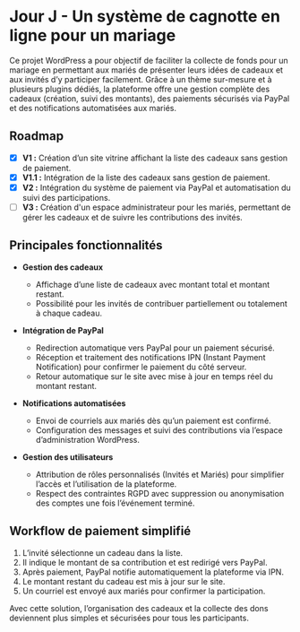 # Jour J - Un système de cagnotte en ligne pour un mariage

Ce projet WordPress a pour objectif de faciliter la collecte de fonds pour un mariage en permettant aux mariés de présenter leurs idées de cadeaux et aux invités d’y participer facilement. Grâce à un thème sur-mesure et à plusieurs plugins dédiés, la plateforme offre une gestion complète des cadeaux (création, suivi des montants), des paiements sécurisés via PayPal et des notifications automatisées aux mariés.

## Roadmap

-   [x] **V1 :** Création d’un site vitrine affichant la liste des cadeaux sans gestion de paiement.
-   [x] **V1.1 :** Intégration de la liste des cadeaux sans gestion de paiement.
-   [x] **V2 :** Intégration du système de paiement via PayPal et automatisation du suivi des participations.
-   [ ] **V3 :** Création d'un espace administrateur pour les mariés, permettant de gérer les cadeaux et de suivre les contributions des invités.

## Principales fonctionnalités

-   **Gestion des cadeaux**

    -   Affichage d’une liste de cadeaux avec montant total et montant restant.
    -   Possibilité pour les invités de contribuer partiellement ou totalement à chaque cadeau.

-   **Intégration de PayPal**

    -   Redirection automatique vers PayPal pour un paiement sécurisé.
    -   Réception et traitement des notifications IPN (Instant Payment Notification) pour confirmer le paiement du côté serveur.
    -   Retour automatique sur le site avec mise à jour en temps réel du montant restant.

-   **Notifications automatisées**

    -   Envoi de courriels aux mariés dès qu’un paiement est confirmé.
    -   Configuration des messages et suivi des contributions via l’espace d’administration WordPress.

-   **Gestion des utilisateurs**
    -   Attribution de rôles personnalisés (Invités et Mariés) pour simplifier l’accès et l’utilisation de la plateforme.
    -   Respect des contraintes RGPD avec suppression ou anonymisation des comptes une fois l’événement terminé.

## Workflow de paiement simplifié

1. L’invité sélectionne un cadeau dans la liste.
2. Il indique le montant de sa contribution et est redirigé vers PayPal.
3. Après paiement, PayPal notifie automatiquement la plateforme via IPN.
4. Le montant restant du cadeau est mis à jour sur le site.
5. Un courriel est envoyé aux mariés pour confirmer la participation.

Avec cette solution, l’organisation des cadeaux et la collecte des dons deviennent plus simples et sécurisées pour tous les participants.
